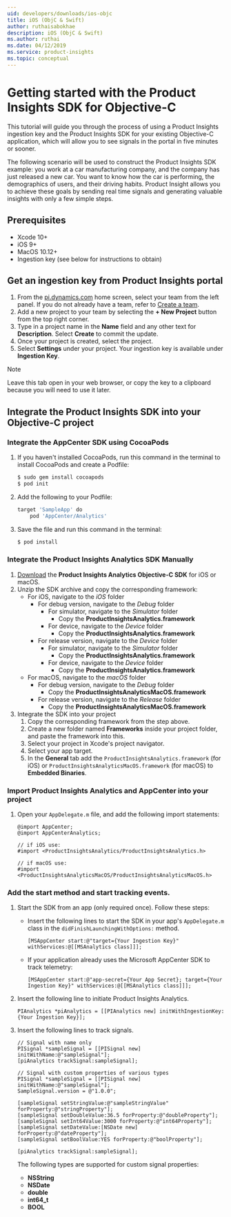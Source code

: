 ```yaml
---
uid: developers/downloads/ios-objc
title: iOS (ObjC & Swift)
author: ruthaisabokhae
description: iOS (ObjC & Swift)
ms.author: ruthai
ms.date: 04/12/2019
ms.service: product-insights
ms.topic: conceptual
---
```


# Getting started with the Product Insights SDK for Objective-C

This tutorial will guide you through the process of using a Product Insights ingestion key and the Product Insights SDK for your existing Objective-C application, which will allow you to see signals in the portal in five minutes or sooner.

The following scenario will be used to construct the Product Insights SDK example: you work at a car manufacturing company, and the company has just released a new car. You want to know how the car is performing, the demographics of users, and their driving habits. Product Insight allows you to achieve these goals by sending real time signals and generating valuable insights with only a few simple steps.


## Prerequisites
* Xcode 10+
* iOS 9+
* MacOS 10.12+
* Ingestion key (see below for instructions to obtain)

## Get an ingestion key from Product Insights portal
1. From the [pi.dynamics.com](http://pi.dynamics.com) home screen, select your team from the left panel. If you do not already have a team, refer to [Create a team](/topics/developers/quick-starts/create-a-team.md).
2. Add a new project to your team by selecting the **+ New Project** button from the top right corner.
3. Type in a project name in the **Name** field and any other text for **Description**. Select **Create** to commit the update.
4. Once your project is created, select the project.
5. Select **Settings** under your project. Your ingestion key is available under **Ingestion Key**.

> [!NOTE]
> Leave this tab open in your web browser, or copy the key to a clipboard because you will need to use it later.

## Integrate the Product Insights SDK into your Objective-C project

### Integrate the AppCenter SDK using CocoaPods
1. If you haven't installed CocoaPods, run this command in the terminal to install CocoaPods and create a Podfile:
	```bash
	$ sudo gem install cocoapods
	$ pod init
	```
2. Add the following to your Podfile:
	```bash
	target 'SampleApp' do
		pod 'AppCenter/Analytics'
	```
3. Save the file and run this command in the terminal:
	```bash
	$ pod install
	```

### Integrate the Product Insights Analytics SDK Manually
1. [Download](https://download.pi.dynamics.com/sdk/ProductInsightsSenders/pi_objc_sdk.zip) the **Product Insights Analytics Objective-C SDK** for iOS or macOS.
2. Unzip the SDK archive and copy the corresponding framework:
	* For iOS, navigate to the *iOS* folder
		* For debug version, navigate to the *Debug* folder
			* For simulator, navigate to the *Simulator* folder
				* Copy the **ProductInsightsAnalytics.framework**
			* For device, navigate to the *Device* folder
				* Copy the **ProductInsightsAnalytics.framework**
		* For release version, navigate to the *Device* folder
			* For simulator, navigate to the *Simulator* folder
				* Copy the **ProductInsightsAnalytics.framework**
			* For device, navigate to the *Device* folder
				* Copy the **ProductInsightsAnalytics.framework**
	* For macOS, navigate to the *macOS* folder
		* For debug version, navigate to the *Debug* folder
			* Copy the **ProductInsightsAnalyticsMacOS.framework**
		* For release version, navigate to the *Release* folder
			* Copy the **ProductInsightsAnalyticsMacOS.framework**
2. Integrate the SDK into your project
	1. Copy the corresponding framework from the step above.
	2. Create a new folder named **Frameworks** inside your project folder, and paste the framework into this.
	3. Select your project in Xcode's project navigator.
	4. Select your app target.
	5. In the **General** tab add the `ProductInsightsAnalytics.framework` (for iOS) or `ProductInsightsAnalyticsMacOS.framework` (for macOS) to **Embedded Binaries**.

### Import Product Insights Analytics and AppCenter into your project
1. Open your `AppDelegate.m` file, and add the following import statements:
	```objc
	@import AppCenter;
	@import AppCenterAnalytics;

	// if iOS use:
	#import <ProductInsightsAnalytics/ProductInsightsAnalytics.h>

	// if macOS use:
	#import <ProductInsightsAnalyticsMacOS/ProductInsightsAnalyticsMacOS.h>
	```


### Add the start method and start tracking events.
1. Start the SDK from an app (only required once). Follow these steps:
	* Insert the following lines to start the SDK in your app's `AppDelegate.m` class in the `didFinishLaunchingWithOptions:` method.
		```objc
		[MSAppCenter start:@"target={Your Ingestion Key}" withServices:@[[MSAnalytics class]]];
		```
	* If your application already uses the Microsoft AppCenter SDK to track telemetry:
		```objc
		[MSAppCenter start:@"app-secret={Your App Secret}; target={Your Ingestion Key}" withServices:@[[MSAnalytics class]]];
		```

2. Insert the following line to initiate Product Insights Analytics.
	```objc
	PIAnalytics *piAnalytics = [[PIAnalytics new] initWithIngestionKey:{Your Ingestion Key}];
	```

3. Insert the following lines to track signals.
	```objc
	// Signal with name only
	PISignal *sampleSignal = [[PISignal new] initWithName:@"sampleSignal"];
	[piAnalytics trackSignal:sampleSignal];

	// Signal with custom properties of various types
	PISignal *sampleSignal = [[PISignal new] initWithName:@"sampleSignal"];
	SampleSignal.version = @"1.0.0";

	[sampleSignal setStringValue:@"sampleStringValue" forProperty:@"stringProperty"];
	[sampleSignal setDoubleValue:36.5 forProperty:@"doubleProperty"];
	[sampleSignal setInt64Value:3000 forProperty:@"int64Property"];
	[sampleSignal setDateValue:[NSDate new] forProperty:@"dateProperty"];
	[sampleSignal setBoolValue:YES forProperty:@"boolProperty"];

	[piAnalytics trackSignal:sampleSignal];
	```

	The following types are supported for custom signal properties:
	- **NSString**
	- **NSDate**
	- **double**
	- **int64_t**
	- **BOOL**
